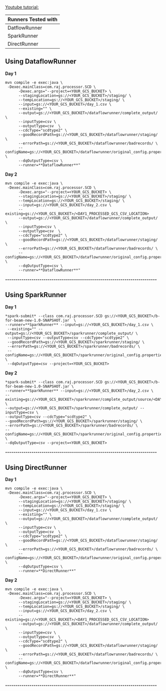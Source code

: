 

[Youtube tutorial:](https://www.youtube.com/watch?v=qai2o8EKY0M) 

|  Runners Tested with |
|--|
|  DatflowRunner|
|  SparkRunner|
|  DirectRunner|

## Using DataflowRunner

**Day 1**

    mvn compile -e exec:java \
     -Dexec.mainClass=com.raj.processor.SCD \
          -Dexec.args="--project=<YOUR_GCS_BUCKET> \
          --stagingLocation=gs://<YOUR_GCS_BUCKET>/staging/ \
          --tempLocation=gs://<YOUR_GCS_BUCKET>/staging/ \
          --input=gs://<YOUR_GCS_BUCKET>/day_1.csv \
          --existing="" \
      	  --output=gs://<YOUR_GCS_BUCKET>/dataflowrunner/complete_output/  \
          --inputType=csv \
          --outputType=csv  \
          --cdcType="scdtype2" \
          --goodRecordPath=gs://<YOUR_GCS_BUCKET>/dataflowrunner/staging/ \
          --errorPath=gs://<YOUR_GCS_BUCKET>/dataflowrunner/badrecords/ \
          --configName=gs://<YOUR_GCS_BUCKET>/dataflowrunner/original_config.properties \
          --dqOutputType=csv \
          --runner=**DataflowRunner**"

**Day 2**
 
 

    mvn compile -e exec:java \
     -Dexec.mainClass=com.raj.processor.SCD \
          -Dexec.args="--project=<YOUR_GCS_BUCKET> \
          --stagingLocation=gs://<YOUR_GCS_BUCKET>/staging/ \
          --tempLocation=gs://<YOUR_GCS_BUCKET>/staging/ \
          --input=gs://<YOUR_GCS_BUCKET>/day_2.csv \
          --existing=gs://<YOUR_GCS_BUCKET>/<DAY1_PROCESSED_GCS_CSV_LOCATION>
      	  --output=gs://<YOUR_GCS_BUCKET>/dataflowrunner/complete_output/  \
          --inputType=csv \
          --outputType=csv  \
          --cdcType="scdtype2" \
          --goodRecordPath=gs://<YOUR_GCS_BUCKET>/dataflowrunner/staging/ \
          --errorPath=gs://<YOUR_GCS_BUCKET>/dataflowrunner/badrecords/ \
          --configName=gs://<YOUR_GCS_BUCKET>/dataflowrunner/original_config.properties \
          --dqOutputType=csv \
          --runner=**DataflowRunner**"

**---------------------------------------------------------------------------**

## Using SparkRunner
     
**Day 1**

    *spark-submit* --class com.raj.processor.SCD gs://<YOUR_GCS_BUCKET>/b-for-beam-new-1.0-SNAPSHOT.jar  \
    --runner=**SparkRunner** --input=gs://<YOUR_GCS_BUCKET>/day_1.csv \
     --existing="" --output=gs://<YOUR_GCS_BUCKET>/sparkrunner/complete_output/ \
     --inputType=csv --outputType=csv --cdcType="scdtype2" \
     --goodRecordPath=gs://<YOUR_GCS_BUCKET>/sparkrunner/staging/ \
     --errorPath=gs://<YOUR_GCS_BUCKET>/sparkrunner/badrecords/ \
     --configName=gs://<YOUR_GCS_BUCKET>/sparkrunner/original_config.properties \
     --dqOutputType=csv --project=<YOUR_GCS_BUCKET>

**Day 2**

    *spark-submit* --class com.raj.processor.SCD gs://<YOUR_GCS_BUCKET>/b-for-beam-new-1.0-SNAPSHOT.jar \
    --runner=**SparkRunner** --input=gs://<YOUR_GCS_BUCKET>/day_2.csv \
    --existing=gs://<YOUR_GCS_BUCKET>/sparkrunner/complete_output/source/<DAY1_PROCESSED_GCS_CSV_LOCATION> \
    --output=gs://<YOUR_GCS_BUCKET>/sparkrunner/complete_output/ --inputType=csv \
    --outputType=csv --cdcType="scdtype2" \
    --goodRecordPath=gs://<YOUR_GCS_BUCKET>/sparkrunner/staging/ \
    --errorPath=gs://<YOUR_GCS_BUCKET>/sparkrunner/badrecords/ \
    --configName=gs://<YOUR_GCS_BUCKET>/sparkrunner/original_config.properties \
    --dqOutputType=csv --project=<YOUR_GCS_BUCKET>

**---------------------------------------------------------------------------**

## Using DirectRunner

**Day 1**

    mvn compile -e exec:java \
     -Dexec.mainClass=com.raj.processor.SCD \
          -Dexec.args="--project=<YOUR_GCS_BUCKET> \
          --stagingLocation=gs://<YOUR_GCS_BUCKET>/staging/ \
          --tempLocation=gs://<YOUR_GCS_BUCKET>/staging/ \
          --input=gs://<YOUR_GCS_BUCKET>/day_1.csv \
          --existing="" \
      	  --output=gs://<YOUR_GCS_BUCKET>/dataflowrunner/complete_output/  \
          --inputType=csv \
          --outputType=csv  \
          --cdcType="scdtype2" \
          --goodRecordPath=gs://<YOUR_GCS_BUCKET>/dataflowrunner/staging/ \
          --errorPath=gs://<YOUR_GCS_BUCKET>/dataflowrunner/badrecords/ \
          --configName=gs://<YOUR_GCS_BUCKET>/dataflowrunner/original_config.properties \
          --dqOutputType=csv \
          --runner=**DirectRunner**"

**Day 2**
 
 

    mvn compile -e exec:java \
     -Dexec.mainClass=com.raj.processor.SCD \
          -Dexec.args="--project=<YOUR_GCS_BUCKET> \
          --stagingLocation=gs://<YOUR_GCS_BUCKET>/staging/ \
          --tempLocation=gs://<YOUR_GCS_BUCKET>/staging/ \
          --input=gs://<YOUR_GCS_BUCKET>/day_2.csv \
          --existing=gs://<YOUR_GCS_BUCKET>/<DAY1_PROCESSED_GCS_CSV_LOCATION>
      	  --output=gs://<YOUR_GCS_BUCKET>/dataflowrunner/complete_output/  \
          --inputType=csv \
          --outputType=csv  \
          --cdcType="scdtype2" \
          --goodRecordPath=gs://<YOUR_GCS_BUCKET>/dataflowrunner/staging/ \
          --errorPath=gs://<YOUR_GCS_BUCKET>/dataflowrunner/badrecords/ \
          --configName=gs://<YOUR_GCS_BUCKET>/dataflowrunner/original_config.properties \
          --dqOutputType=csv \
          --runner=**DirectRunner**"

**---------------------------------------------------------------------------**
